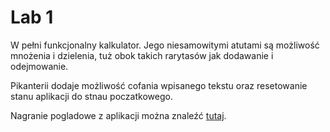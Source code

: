 # Lab 1

W pełni funkcjonalny kalkulator.
Jego niesamowitymi atutami są możliwość mnożenia i dzielenia,
tuż obok takich rarytasów jak dodawanie i odejmowanie.

Pikanterii dodaje możliwość cofania wpisanego tekstu oraz resetowanie
stanu aplikacji do stnau poczatkowego.

Nagranie pogladowe z aplikacji można znaleźć [tutaj](./calculator.mp4).
